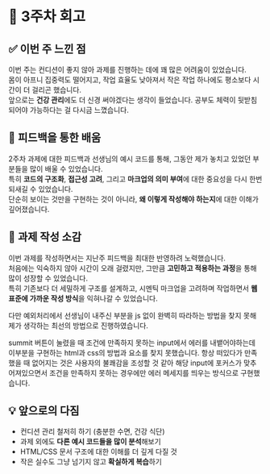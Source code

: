 # 📘 3주차 회고

## ✅ 이번 주 느낀 점

이번 주는 컨디션이 좋지 않아 과제를 진행하는 데에 꽤 많은 어려움이 있었습니다.  
몸이 아프니 집중력도 떨어지고, 작업 효율도 낮아져서 작은 작업 하나에도 평소보다 시간이 더 걸리곤 했습니다.  
앞으로는 **건강 관리**에도 더 신경 써야겠다는 생각이 들었습니다. 공부도 체력이 뒷받침되어야 가능하다는 걸 다시금 느꼈습니다.

## 📝 피드백을 통한 배움

2주차 과제에 대한 피드백과 선생님의 예시 코드를 통해, 그동안 제가 놓치고 있었던 부분들을 많이 배울 수 있었습니다.  
특히 **코드의 구조화**, **접근성 고려**, 그리고 **마크업의 의미 부여**에 대한 중요성을 다시 한번 되새길 수 있었습니다.  
단순히 보이는 것만을 구현하는 것이 아니라, **왜 이렇게 작성해야 하는지**에 대한 이해가 깊어졌습니다.

## 🔧 과제 작성 소감

이번 과제를 작성하면서는 지난주 피드백을 최대한 반영하려 노력했습니다.  
처음에는 익숙하지 않아 시간이 오래 걸렸지만, 그만큼 **고민하고 적용하는 과정**을 통해 많이 성장할 수 있었습니다.  
특히 기존보다 더 세밀하게 구조를 설계하고, 시멘틱 마크업을 고려하며 작업하면서 **웹 표준에 가까운 작성 방식**을 익혀나갈 수 있었습니다.

다만 예외처리에서 선생님이 내주신 부분을 js 없이 완벽히 따라하는 방법을 찾지 못해 제가 생각하는 최선의 방법으로 진행하였습니다.

summit 버튼이 눌렸을 때 조건에 만족하지 못하는 input에서 에러를 내뱉어야하는데 이부분을 구현하는 html과 css의 방법과 요소를 찾지 못했습니다.
항상 떠있다가 만족했을 때 없어지는 것은 사용자의 불쾌감을 조성할 것 같아 해당 input에 포커스가 맞추어져있으면서 조건을 만족하지 못하는 경우에만 에러 메세지를 띄우는 방식으로 구현했습니다.

## 💡 앞으로의 다짐

- 컨디션 관리 철저히 하기 (충분한 수면, 건강 식단)
- 과제 외에도 **다른 예시 코드들을 많이 분석**해보기
- HTML/CSS 문서 구조에 대한 이해를 더 깊게 다질 것
- 작은 실수도 그냥 넘기지 않고 **확실하게 복습**하기
